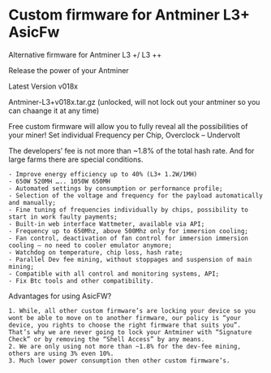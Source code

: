# Custom firmware for Antminer L3+ AsicFw

Alternative firmware for Antminer L3 +/ L3 ++

Release the power of your Antminer

Latest Version v018x

Antminer-L3+v018x.tar.gz (unlocked, will not lock out your antminer so you can chaange it at any time)

Free custom firmware will allow you to fully reveal all the possibilities of your miner!
Set individual Frequency per Chip, Overclock – Undervolt

The developers’ fee is not more than ~1.8% of the total hash rate. And for large farms there are special conditions.

    - Improve energy efficiency up to 40% (L3+ 1.2W/1MH)
    - 650W 520MH ….. 1050W 650MH
    - Automated settings by consumption or performance profile;
    - Selection of the voltage and frequency for the payload automatically and manually;
    - Fine tuning of frequencies individually by chips, possibility to start in work faulty payments;
    - Built-in web interface Wattmeter, available via API;
    - Frequency up to 650Mhz, above 500Mhz only for immersion cooling;
    - Fan control, deactivation of fan control for immersion immersion cooling – no need to cooler emulator anymore;
    - Watchdog on temperature, chip loss, hash rate;
    - Parallel Dev fee mining, without stoppages and suspension of main mining;
    - Compatible with all control and monitoring systems, API;
    - Fix Btc tools and other compatibility.

Advantages for using AsicFW?

    1. While, all other custom firmware’s are locking your device so you wont be able to move on to another firmware, our policy is “your device, you rights to choose the right firmware that suits you”. That’s why we are never going to lock your Antminer with “Signature Check” or by removing the “Shell Access” by any means.
    2. We are only using not more than ~1.8% for the dev-fee mining, others are using 3% even 10%.
    3. Much lower power consumption then other custom firmware’s.
